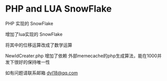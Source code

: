# PHP and LUA  SnowFlake
PHP 实现的 SnowFlake 

增加了lua实现的 SnowFlake

将其中的位移运算改成了数学运算

NewIdCreater.php 增加了依赖 外部memecache的php生成算法，能在1000并发下很好的保持唯一性

如有问题请联系邮箱 dyl18@qq.com

